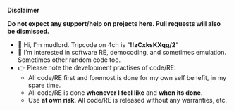 **Disclaimer**

**Do not expect any support/help on projects here. Pull requests will also be dismissed.**

- 👋 Hi, I’m mudlord. Tripcode on 4ch is "**!!zCxksKXqg/2**" 
- 👀 I’m interested in software RE, democoding, and sometimes emulation. Sometimes other random code too.
- 👉 Please note the development practises of code/RE:
   - All code/RE first and foremost is done for my own self benefit, in my spare time.
   - All code/RE is done **whenever I feel like** and **when its done**.
   - Use **at own risk**. All code/RE is released without any warranties, etc.
